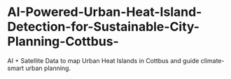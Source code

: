 # AI-Powered-Urban-Heat-Island-Detection-for-Sustainable-City-Planning-Cottbus-
AI + Satellite Data to map Urban Heat Islands in Cottbus and guide climate-smart urban planning.
